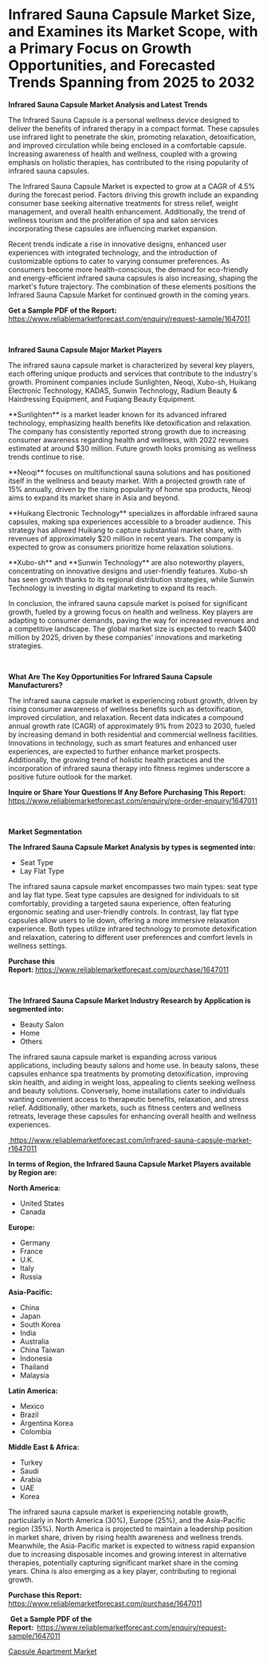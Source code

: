 <p><h1>Infrared Sauna Capsule Market Size, and Examines its Market Scope, with a Primary Focus on Growth Opportunities, and Forecasted Trends Spanning from 2025 to 2032</h1></p><p><strong>Infrared Sauna Capsule Market Analysis and Latest Trends</strong></p>
<p><p>The Infrared Sauna Capsule is a personal wellness device designed to deliver the benefits of infrared therapy in a compact format. These capsules use infrared light to penetrate the skin, promoting relaxation, detoxification, and improved circulation while being enclosed in a comfortable capsule. Increasing awareness of health and wellness, coupled with a growing emphasis on holistic therapies, has contributed to the rising popularity of infrared sauna capsules.</p><p>The Infrared Sauna Capsule Market is expected to grow at a CAGR of 4.5% during the forecast period. Factors driving this growth include an expanding consumer base seeking alternative treatments for stress relief, weight management, and overall health enhancement. Additionally, the trend of wellness tourism and the proliferation of spa and salon services incorporating these capsules are influencing market expansion.</p><p>Recent trends indicate a rise in innovative designs, enhanced user experiences with integrated technology, and the introduction of customizable options to cater to varying consumer preferences. As consumers become more health-conscious, the demand for eco-friendly and energy-efficient infrared sauna capsules is also increasing, shaping the market's future trajectory. The combination of these elements positions the Infrared Sauna Capsule Market for continued growth in the coming years.</p></p>
<p><strong>Get a Sample PDF of the Report:&nbsp;</strong> <a href="https://www.reliablemarketforecast.com/enquiry/request-sample/1647011?utm_campaign=2011&utm_medium=2&utm_source=Github&utm_content=ia&utm_term=09022025&utm_id=infrared-sauna-capsule">https://www.reliablemarketforecast.com/enquiry/request-sample/1647011</a></p>
<p>&nbsp;</p>
<p><strong>Infrared Sauna Capsule Major Market Players</strong></p>
<p><p>The infrared sauna capsule market is characterized by several key players, each offering unique products and services that contribute to the industry's growth. Prominent companies include Sunlighten, Neoqi, Xubo-sh, Huikang Electronic Technology, KADAS, Sunwin Technology, Radium Beauty & Hairdressing Equipment, and Fuqiang Beauty Equipment.</p><p>**Sunlighten** is a market leader known for its advanced infrared technology, emphasizing health benefits like detoxification and relaxation. The company has consistently reported strong growth due to increasing consumer awareness regarding health and wellness, with 2022 revenues estimated at around $30 million. Future growth looks promising as wellness trends continue to rise.</p><p>**Neoqi** focuses on multifunctional sauna solutions and has positioned itself in the wellness and beauty market. With a projected growth rate of 15% annually, driven by the rising popularity of home spa products, Neoqi aims to expand its market share in Asia and beyond.</p><p>**Huikang Electronic Technology** specializes in affordable infrared sauna capsules, making spa experiences accessible to a broader audience. This strategy has allowed Huikang to capture substantial market share, with revenues of approximately $20 million in recent years. The company is expected to grow as consumers prioritize home relaxation solutions.</p><p>**Xubo-sh** and **Sunwin Technology** are also noteworthy players, concentrating on innovative designs and user-friendly features. Xubo-sh has seen growth thanks to its regional distribution strategies, while Sunwin Technology is investing in digital marketing to expand its reach.</p><p>In conclusion, the infrared sauna capsule market is poised for significant growth, fueled by a growing focus on health and wellness. Key players are adapting to consumer demands, paving the way for increased revenues and a competitive landscape. The global market size is expected to reach $400 million by 2025, driven by these companies’ innovations and marketing strategies.</p></p>
<p>&nbsp;</p>
<p><strong>What Are The Key Opportunities For Infrared Sauna Capsule Manufacturers?</strong></p>
<p><p>The infrared sauna capsule market is experiencing robust growth, driven by rising consumer awareness of wellness benefits such as detoxification, improved circulation, and relaxation. Recent data indicates a compound annual growth rate (CAGR) of approximately 9% from 2023 to 2030, fueled by increasing demand in both residential and commercial wellness facilities. Innovations in technology, such as smart features and enhanced user experiences, are expected to further enhance market prospects. Additionally, the growing trend of holistic health practices and the incorporation of infrared sauna therapy into fitness regimes underscore a positive future outlook for the market.</p></p>
<p><strong>Inquire or Share Your Questions If Any Before Purchasing This Report:</strong> <a href="https://www.reliablemarketforecast.com/enquiry/pre-order-enquiry/1647011?utm_campaign=2011&utm_medium=2&utm_source=Github&utm_content=ia&utm_term=09022025&utm_id=infrared-sauna-capsule">https://www.reliablemarketforecast.com/enquiry/pre-order-enquiry/1647011</a></p>
<p>&nbsp;</p>
<p><strong>Market Segmentation</strong></p>
<p><strong>The Infrared Sauna Capsule Market Analysis by types is segmented into:</strong></p>
<p><ul><li>Seat Type</li><li>Lay Flat Type</li></ul></p>
<p><p>The infrared sauna capsule market encompasses two main types: seat type and lay flat type. Seat type capsules are designed for individuals to sit comfortably, providing a targeted sauna experience, often featuring ergonomic seating and user-friendly controls. In contrast, lay flat type capsules allow users to lie down, offering a more immersive relaxation experience. Both types utilize infrared technology to promote detoxification and relaxation, catering to different user preferences and comfort levels in wellness settings.</p></p>
<p><strong>Purchase this Report:&nbsp;</strong><a href="https://www.reliablemarketforecast.com/purchase/1647011?utm_campaign=2011&utm_medium=2&utm_source=Github&utm_content=ia&utm_term=09022025&utm_id=infrared-sauna-capsule">https://www.reliablemarketforecast.com/purchase/1647011</a></p>
<p>&nbsp;</p>
<p><strong>The Infrared Sauna Capsule Market Industry Research by Application is segmented into:</strong></p>
<p><ul><li>Beauty Salon</li><li>Home</li><li>Others</li></ul></p>
<p><p>The infrared sauna capsule market is expanding across various applications, including beauty salons and home use. In beauty salons, these capsules enhance spa treatments by promoting detoxification, improving skin health, and aiding in weight loss, appealing to clients seeking wellness and beauty solutions. Conversely, home installations cater to individuals wanting convenient access to therapeutic benefits, relaxation, and stress relief. Additionally, other markets, such as fitness centers and wellness retreats, leverage these capsules for enhancing overall health and wellness experiences.</p></p>
<p><a href="https://www.reliablemarketforecast.com/infrared-sauna-capsule-market-r1647011?utm_campaign=2011&utm_medium=2&utm_source=Github&utm_content=ia&utm_term=09022025&utm_id=infrared-sauna-capsule">&nbsp;https://www.reliablemarketforecast.com/infrared-sauna-capsule-market-r1647011</a></p>
<p><strong>In terms of Region, the Infrared Sauna Capsule Market Players available by Region are:</strong></p>
<p>
    <p> <strong> North America: </strong>
        <ul>
            <li>United States</li>
            <li>Canada</li>
        </ul>
        </p> 
    <p> <strong> Europe: </strong>
        <ul>
            <li>Germany</li>
            <li>France</li>
            <li>U.K.</li>
            <li>Italy</li>
            <li>Russia</li>
        </ul>
        </p> 
    <p> <strong> Asia-Pacific: </strong>
        <ul>
            <li>China</li>
            <li>Japan</li>
            <li>South Korea</li>
            <li>India</li>
            <li>Australia</li>
            <li>China Taiwan</li>
            <li>Indonesia</li>
            <li>Thailand</li>
            <li>Malaysia</li>
        </ul>
        </p> 
    <p> <strong> Latin America: </strong>
        <ul>
            <li>Mexico</li>
            <li>Brazil</li>
            <li>Argentina Korea</li>
            <li>Colombia</li>
        </ul>
        </p> 
    <p> <strong> Middle East & Africa: </strong>
        <ul>
            <li>Turkey</li>
            <li>Saudi</li>
            <li>Arabia</li>
            <li>UAE</li>
            <li>Korea</li>
        </ul>
    </p>
    </p>
<p><p>The infrared sauna capsule market is experiencing notable growth, particularly in North America (30%), Europe (25%), and the Asia-Pacific region (35%). North America is projected to maintain a leadership position in market share, driven by rising health awareness and wellness trends. Meanwhile, the Asia-Pacific market is expected to witness rapid expansion due to increasing disposable incomes and growing interest in alternative therapies, potentially capturing significant market share in the coming years. China is also emerging as a key player, contributing to regional growth.</p></p>
<p><strong>Purchase this Report: </strong><a href="https://www.reliablemarketforecast.com/purchase/1647011?utm_campaign=2011&utm_medium=2&utm_source=Github&utm_content=ia&utm_term=09022025&utm_id=infrared-sauna-capsule">https://www.reliablemarketforecast.com/purchase/1647011</a></p>
<p>&nbsp;<strong>Get a Sample PDF of the Report:&nbsp;&nbsp;</strong><a href="https://www.reliablemarketforecast.com/enquiry/request-sample/1647011?utm_campaign=2011&utm_medium=2&utm_source=Github&utm_content=ia&utm_term=09022025&utm_id=infrared-sauna-capsule">https://www.reliablemarketforecast.com/enquiry/request-sample/1647011</a></p>
<p><strong></strong></p>
<p><p><a href="https://github.com/ChiragRp1/Market-Research-Report-List-7/blob/main/capsule-apartment-market.md?utm_campaign=2011&utm_medium=2&utm_source=Github&utm_content=ia&utm_term=09022025&utm_id=infrared-sauna-capsule">Capsule Apartment Market</a></p></p>